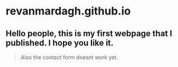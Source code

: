 # revanmardagh.github.io

## Hello people, this is my first webpage that I published. I hope you like it.

> Also the contact form doesnt work yet.
